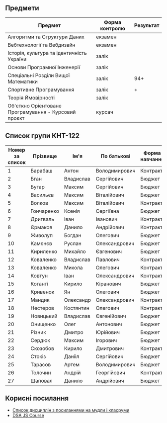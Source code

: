 ## Предмети

| Предмет                                              | Форма контролю | Результат |
| ---------------------------------------------------- | -------------- | --------- |
| Алгоритми та Структури Даних                         | екзамен        |           |
| Вебтехнології та Вебдизайн                           | екзамен        |           |
| Історія, культура та ідентичність України            | залік          |           |
| Основи Програмної Інженерії                          | залік          |           |
| Спеціальні Розділи Вищої Математики                  | залік          | 94+       |
| Спортивне Програмування                              | залік          | +         |
| Теорія Ймовірності                                   | залік          |           |
| Об'єткно Орієнтоване Програмування - Курсовий проєкт | курсач         |           |

## Список групи КНТ-122

| Номер за список | Прізвище   | Ім'я      | По батькові   | Форма навчання |
| --------------- | ---------- | --------- | ------------- | -------------- |
| 1               | Барабаш    | Антон     | Володимирович | Контракт       |
| 2               | Бган       | Владислав | Сергійович    | Бюджет         |
| 3               | Бугар      | Максим    | Сергійович    | Бюджет         |
| 4               | Васильєв   | Максим    | Віталійович   | Бюджет         |
| 5               | Волков     | Максим    | Віталійович   | Контракт       |
| 6               | Гончаренко | Ксенія    | Сергіївна     | Бюджет         |
| 7               | Дригваль   | Іван      | Іванович      | Контракт       |
| 8               | Єрмаков    | Данило    | Андрійович    | Контракт       |
| 9               | Живолуп    | Богдан    | Олегович      | Бюджет         |
| 10              | Камєнєв    | Руслан    | Олександрович | Бюджет         |
| 11              | Кириленко  | Михайло   | Євгенович     | Бюджет         |
| 12              | Коваленко  | Владислав | Павлович      | Контракт       |
| 13              | Коваленко  | Микола    | Олегович      | Контракт       |
| 14              | Ковтун     | Іван      | Олександрович | Контракт       |
| 15              | Коганті    | Кирило    | Кіранович     | Бюджет         |
| 16              | Кривенок   | Ян        | Олегович      | Бюджет         |
| 17              | Мандик     | Олександр | Олександрович | Контракт       |
| 18              | Нестеров   | Костянтин | Олегович      | Контракт       |
| 19              | Новицький  | Владислав | Євгенійович   | Бюджет         |
| 20              | Онищенко   | Олег      | Антонович     | Бюджет         |
| 21              | Різник     | Дмитро    | Юрійович      | Бюджет         |
| 22              | Сердюк     | Максим    | Ігорович      | Бюджет         |
| 23              | Скозобов   | Кирило    | Дмитрович     | Контракт       |
| 24              | Стокіз     | Данііл    | Сергійович    | Бюджет         |
| 25              | Тарасов    | Артем     | Володимирович | Бюджет         |
| 26              | Толочин    | Андрій    | Георгійович   | Контракт       |
| 27              | Шаповал    | Данило    | Андрійович    | Бюджет         |

## Корисні посилання

- [Список дисциплін з посиланнями на мудли і класруми](https://docs.google.com/spreadsheets/d/135WSkPNYET0WUZ32TYFL9MkVmW-Yoock/edit#gid=834816124)
- [DSA JS Course](https://www.youtube.com/watch?v=coqQwbDezUA&list=PLC3y8-rFHvwjPxNAKvZpdnsr41E0fCMMP)
